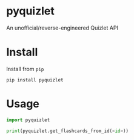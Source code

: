 # pyquizlet
An unofficial/reverse-engineered Quizlet API

# Install
Install from `pip`
```
pip install pyquizlet
```

# Usage
```py
import pyquizlet

print(pyquizlet.get_flashcards_from_id(<id>))
```